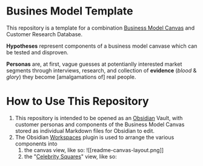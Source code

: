 # Busines Model Template
This repository is a template for a combination [Business Model Canvas]() and Customer Research Database.

**Hypotheses** represent components of a business model canvase which can be tested and disproven.

**Personas** are, at first, vague guesses at potentianlly interested market segments through interviews, research, and collection of **evidence** (*blood* & *glory*) they become [amalgamations of] real people.

# How to Use This Repository
1. This repository is intended to be opened as an [Obsidian]() Vault, with customer personas and components of the Business Model Canvas stored as individual Markdown files for Obsidian to edit.
2. The Obsidian [Workspaces]() plugin is used to arrange the various components into 
	1. the canvas view, like so: ![[readme-canvas-layout.png]]
	2. the "[Celebrity Squares]()" view, like so: